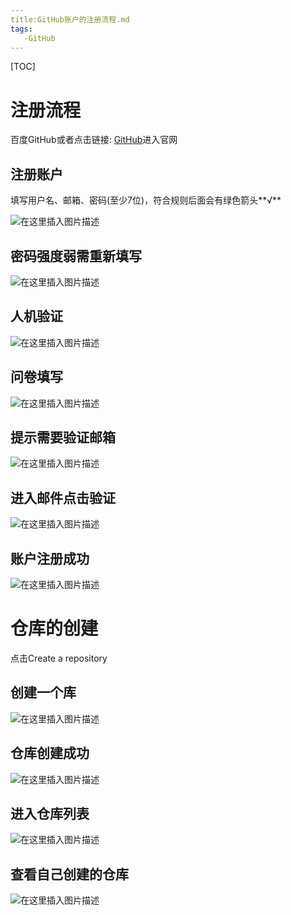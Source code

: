 ```yaml
---
title:GitHub账户的注册流程.md
tags: 
   -GitHub
---
```


[TOC]

# 注册流程

百度GitHub或者点击链接: [GitHub](https://github.com/)进入官网

## 注册账户

填写用户名、邮箱、密码(至少7位)，符合规则后面会有绿色箭头**√**

![在这里插入图片描述](https://img-blog.csdnimg.cn/20200707212359401.png?x-oss-process=image/watermark,type_ZmFuZ3poZW5naGVpdGk,shadow_10,text_aHR0cHM6Ly9ibG9nLmNzZG4ubmV0L0pDdHJ5,size_16,color_FFFFFF,t_70)

## 密码强度弱需重新填写

![在这里插入图片描述](https://img-blog.csdnimg.cn/20200707212619186.png?x-oss-process=image/watermark,type_ZmFuZ3poZW5naGVpdGk,shadow_10,text_aHR0cHM6Ly9ibG9nLmNzZG4ubmV0L0pDdHJ5,size_16,color_FFFFFF,t_70)

## 人机验证

![在这里插入图片描述](https://img-blog.csdnimg.cn/20200707212652219.png?x-oss-process=image/watermark,type_ZmFuZ3poZW5naGVpdGk,shadow_10,text_aHR0cHM6Ly9ibG9nLmNzZG4ubmV0L0pDdHJ5,size_16,color_FFFFFF,t_70)

## 问卷填写

![在这里插入图片描述](https://img-blog.csdnimg.cn/20200707212715206.png?x-oss-process=image/watermark,type_ZmFuZ3poZW5naGVpdGk,shadow_10,text_aHR0cHM6Ly9ibG9nLmNzZG4ubmV0L0pDdHJ5,size_16,color_FFFFFF,t_70)

## 提示需要验证邮箱

![在这里插入图片描述](https://img-blog.csdnimg.cn/20200707212748309.png?x-oss-process=image/watermark,type_ZmFuZ3poZW5naGVpdGk,shadow_10,text_aHR0cHM6Ly9ibG9nLmNzZG4ubmV0L0pDdHJ5,size_16,color_FFFFFF,t_70)


## 进入邮件点击验证

![在这里插入图片描述](https://img-blog.csdnimg.cn/20200707212859211.png?x-oss-process=image/watermark,type_ZmFuZ3poZW5naGVpdGk,shadow_10,text_aHR0cHM6Ly9ibG9nLmNzZG4ubmV0L0pDdHJ5,size_16,color_FFFFFF,t_70)

## 账户注册成功

![在这里插入图片描述](https://img-blog.csdnimg.cn/20200707212919294.png?x-oss-process=image/watermark,type_ZmFuZ3poZW5naGVpdGk,shadow_10,text_aHR0cHM6Ly9ibG9nLmNzZG4ubmV0L0pDdHJ5,size_16,color_FFFFFF,t_70)

# 仓库的创建

点击Create a repository


## 创建一个库

![在这里插入图片描述](https://img-blog.csdnimg.cn/2020070721293550.png?x-oss-process=image/watermark,type_ZmFuZ3poZW5naGVpdGk,shadow_10,text_aHR0cHM6Ly9ibG9nLmNzZG4ubmV0L0pDdHJ5,size_16,color_FFFFFF,t_70)

## 仓库创建成功

![在这里插入图片描述](https://img-blog.csdnimg.cn/202007072130116.png?x-oss-process=image/watermark,type_ZmFuZ3poZW5naGVpdGk,shadow_10,text_aHR0cHM6Ly9ibG9nLmNzZG4ubmV0L0pDdHJ5,size_16,color_FFFFFF,t_70)

## 进入仓库列表

![在这里插入图片描述](https://img-blog.csdnimg.cn/20200707213500520.png?x-oss-process=image/watermark,type_ZmFuZ3poZW5naGVpdGk,shadow_10,text_aHR0cHM6Ly9ibG9nLmNzZG4ubmV0L0pDdHJ5,size_16,color_FFFFFF,t_70)

## 查看自己创建的仓库

![在这里插入图片描述](https://img-blog.csdnimg.cn/20200707213520880.png?x-oss-process=image/watermark,type_ZmFuZ3poZW5naGVpdGk,shadow_10,text_aHR0cHM6Ly9ibG9nLmNzZG4ubmV0L0pDdHJ5,size_16,color_FFFFFF,t_70)

